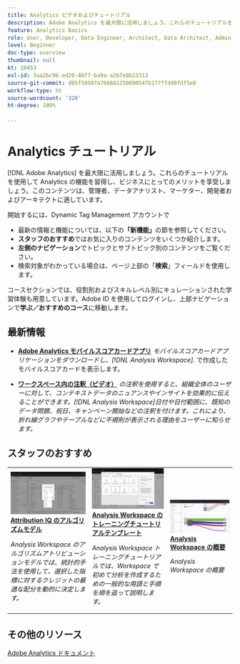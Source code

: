 ```yaml
---
title: Analytics ビデオおよびチュートリアル
description: Adobe Analytics を最大限に活用しましょう。これらのチュートリアルを使用して Analytics の機能を習得し、ビジネスにとってのメリットを享受しましょう。このコンテンツは、管理者、データアナリスト、マーケター、開発者およびアーキテクトに適しています。
feature: Analytics Basics
role: User, Developer, Data Engineer, Architect, Data Architect, Admin, Leader
level: Beginner
doc-type: overview
thumbnail: null
kt: 10453
exl-id: 3aa2bc96-ed20-46f7-ba9a-a2b7e8b23313
source-git-commit: d05f59507a766881250090547b177ffdd0fdf5e0
workflow-type: ht
source-wordcount: '320'
ht-degree: 100%

---
```




# Analytics チュートリアル

[!DNL Adobe Analytics] を最大限に活用しましょう。これらのチュートリアルを使用して Analytics の機能を習得し、ビジネスにとってのメリットを享受しましょう。このコンテンツは、管理者、データアナリスト、マーケター、開発者およびアーキテクトに適しています。

開始するには、Dynamic Tag Management アカウントで

* 最新の情報と機能については、以下の&#x200B;**「新機能」**&#x200B;の節を参照してください。
* **スタッフのおすすめ**&#x200B;ではお気に入りのコンテンツをいくつか紹介します。
* **左側のナビゲーション**&#x200B;でトピックとサブトピック別のコンテンツをご覧ください。
* 検索対象がわかっている場合は、ページ上部の「**検索**」フィールドを使用します。

コースセクションでは、役割別およびスキルレベル別にキュレーションされた学習体験も用意しています。Adobe ID を使用してログインし、上部ナビゲーションで&#x200B;**学ぶ／おすすめのコース**&#x200B;に移動します。

<div id="whats-new-section">

## 最新情報

* **[Adobe Analytics モバイルスコアカードアプリ](additional-tools/analytics-dashboards/adobe-analytics-dashboards-in-app-experience.md)**
   *モバイルスコアカードアプリケーションをダウンロードし、[!DNL Analysis Workspace].* で作成したモバイルスコアカードを表示します。

* **[ワークスペース内の注釈（ビデオ）](analysis-workspace/navigating-workspace-projects/annotations-in-analysis-workspace.md)**
   *の注釈を使用すると、組織全体のユーザーに対して、コンテキストデータのニュアンスやインサイトを効果的に伝えることができます。[!DNL Analysis Workspace]日付や日付範囲に、既知のデータ問題、祝日、キャンペーン開始などの注釈を付けます。これにより、折れ線グラフやテーブルなどに不規則が表示される理由をユーザーに知らせます。*

</div>

<div id="recs-overview-body-1"></div>
<div id="recs-overview-body-2"></div>
<div id="recs-overview-body-3"></div>
<div id="recs-overview-body-4"></div>
<div id="recs-overview-body-5"></div>
<div id="recs-overview-body-6"></div>

<div id="staff-picks-section">

## スタッフのおすすめ

<table>
<tr>
  <td>
    <a href="analysis-workspace/attribution-iq/algorithmic-model-in-attribution-iq.md">
      <img alt="Attribution IQ のアルゴリズムモデル" src="assets/36205.jpg" />
    </a>
    <div>
      <a href="analysis-workspace/attribution-iq/algorithmic-model-in-attribution-iq.md">
    <strong>Attribution IQ のアルゴリズムモデル</strong>
    </a>
    </div>
    <p>
    <em>Analysis Workspace のアルゴリズムアトリビューションモデルでは、統計的手法を使用して、選択した指標に対するクレジットの最適な配分を動的に決定します。</em>
    <p>
  </td>
   <td>
    <a href="analysis-workspace/navigating-workspace-projects/training-tutorial-template-in-analysis-workspace.md">
      <img alt="Analysis Workspace のトレーニングチュートリアルテンプレート" src="assets/33773.jpg" />
    </a>
    <div>
      <a href="analysis-workspace/navigating-workspace-projects/training-tutorial-template-in-analysis-workspace.md">
    <strong>Analysis Workspace のトレーニングチュートリアルテンプレート</strong>
    </a>
    </div>
    <p>
    <em>Analysis Workspace トレーニングチュートリアルでは、Workspace で初めて分析を作成するための一般的な用語と手順を順を追って説明します。</em>
    <p>
  </td>
  <td>
    <a href="analysis-workspace/analysis-workspace-basics/analysis-workspace-overview.md">
      <img alt="「Analysis Workspace の概要」ビデオのサムネール画像" src="assets/thumb_analysis-workspace-overview.png" />
    </a>
    <div>
      <a href="analysis-workspace/analysis-workspace-basics/analysis-workspace-overview.md">
    <strong>Analysis Workspace の概要</strong>
    </a>
    </div>
    <p>
    <em>Analysis Workspace の概要</em>
    <p>
  </td>
</tr>
</table>

</div>

## その他のリソース

[Adobe Analytics ドキュメント](https://experienceleague.adobe.com/docs/analytics.html?lang=ja)
